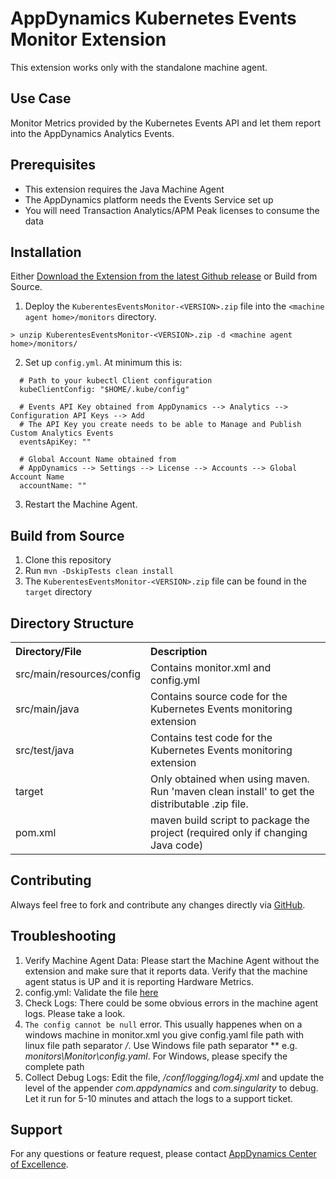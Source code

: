 # AppDynamics Kubernetes Events Monitor Extension

This extension works only with the standalone machine agent.

## Use Case

Monitor Metrics provided by the Kubernetes Events API and let them report into the AppDynamics Analytics Events.

## Prerequisites

 * This extension requires the Java Machine Agent
 * The AppDynamics platform needs the Events Service set up
 * You will need Transaction Analytics/APM Peak licenses to consume the data

## Installation

Either [Download the Extension from the latest Github release](https://github.com/Appdynamics/kubernetes-events-extension/files/2093924/KubernetesEventsMonitor-0.2.zip) or Build from Source.

1. Deploy the `KuberentesEventsMonitor-<VERSION>.zip` file into the `<machine agent home>/monitors` directory.

  `> unzip KuberentesEventsMonitor-<VERSION>.zip -d <machine agent home>/monitors/`

2. Set up `config.yml`. At minimum this is:
  ```
    # Path to your kubectl Client configuration
    kubeClientConfig: "$HOME/.kube/config"

    # Events API Key obtained from AppDynamics --> Analytics --> Configuration API Keys --> Add
    # The API Key you create needs to be able to Manage and Publish Custom Analytics Events
    eventsApiKey: ""

    # Global Account Name obtained from
    # AppDynamics --> Settings --> License --> Accounts --> Global Account Name
    accountName: ""
  ```

3. Restart the Machine Agent.

## Build from Source

1. Clone this repository
2. Run `mvn -DskipTests clean install`
3. The `KuberentesEventsMonitor-<VERSION>.zip` file can be found in the `target` directory

## Directory Structure

<table><tbody>
<tr>
<th align = 'left'> Directory/File </th>
<th align = 'left'> Description </th>
</tr>
<tr>
<td class='confluenceTd'> src/main/resources/config </td>
<td class='confluenceTd'> Contains monitor.xml and config.yml</td>
</tr>
<tr>
<td class='confluenceTd'> src/main/java </td>
<td class='confluenceTd'> Contains source code for the Kubernetes Events monitoring extension </td>
</tr>
<tr>
<td class='confluenceTd'> src/test/java </td>
<td class='confluenceTd'> Contains test code for the Kubernetes Events monitoring extension </td>
</tr>
<tr>
<td class='confluenceTd'> target </td>
<td class='confluenceTd'> Only obtained when using maven. Run 'maven clean install' to get the distributable .zip file. </td>
</tr>
<tr>
<td class='confluenceTd'> pom.xml </td>
<td class='confluenceTd'> maven build script to package the project (required only if changing Java code) </td>
</tr>
</tbody>
</table>

## Contributing

Always feel free to fork and contribute any changes directly via [GitHub](https://github.com/michaelenglert/kubernetes-events-extension).

## Troubleshooting

1. Verify Machine Agent Data: Please start the Machine Agent without the extension and make sure that it reports data. Verify that the machine agent status is UP and it is reporting Hardware Metrics.
2. config.yml: Validate the file [here](http://www.yamllint.com/)
3. Check Logs: There could be some obvious errors in the machine agent logs. Please take a look.
4. `The config cannot be null` error.
   This usually happenes when on a windows machine in monitor.xml you give config.yaml file path with linux file path separator */*. Use Windows file path separator *\* e.g. *monitors\Monitor\config.yaml*. For Windows, please specify
   the complete path
5. Collect Debug Logs: Edit the file, *<MachineAgent>/conf/logging/log4j.xml* and update the level of the appender *com.appdynamics* and *com.singularity* to debug. Let it run for 5-10 minutes and attach the logs to a support ticket.

## Support

For any questions or feature request, please contact [AppDynamics Center of Excellence](mailto:help@appdynamics.com).
